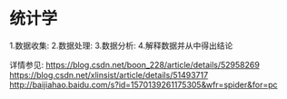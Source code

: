 # 统计学
1.数据收集:
2.数据处理:
3.数据分析:
4.解释数据并从中得出结论



详情参见:
  https://blog.csdn.net/boon_228/article/details/52958269
  https://blog.csdn.net/xlinsist/article/details/51493717
  http://baijiahao.baidu.com/s?id=1570139261175305&wfr=spider&for=pc